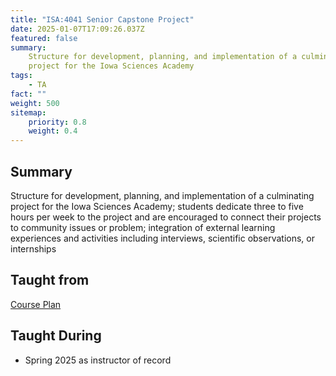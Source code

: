 ```yaml
---
title: "ISA:4041 Senior Capstone Project"
date: 2025-01-07T17:09:26.037Z
featured: false
summary:
    Structure for development, planning, and implementation of a culminating
    project for the Iowa Sciences Academy
tags:
    - TA
fact: ""
weight: 500
sitemap:
    priority: 0.8
    weight: 0.4
---
```


## Summary

Structure for development, planning, and implementation of a culminating project
for the Iowa Sciences Academy; students dedicate three to five hours per week to
the project and are encouraged to connect their projects to community issues or
problem; integration of external learning experiences and activities including
interviews, scientific observations, or internships

## Taught from

[Course Plan](../../resources/course_plans/mfacobpm)

## Taught During

-   Spring 2025 as instructor of record

